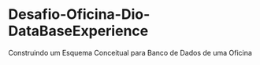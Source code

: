 # Desafio-Oficina-Dio-DataBaseExperience
 Construindo um Esquema Conceitual para Banco de Dados de uma Oficina
